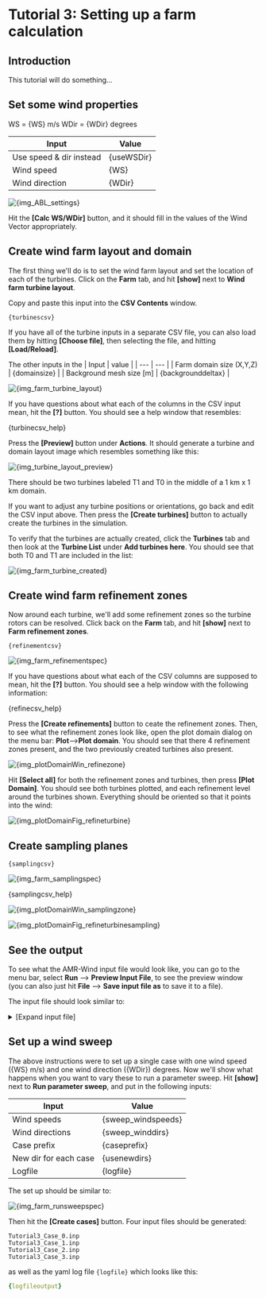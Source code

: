 
# Tutorial 3: Setting up a farm calculation

<!-- Variables within braces (between {{ and }}) will be replaced by
the python script make_tutorial3_gui_markdownimages.py -->

## Introduction

This tutorial will do something...

## Set some wind properties

WS = {WS}  m/s
WDir =  {WDir} degrees

| Input                   | Value      |
| ---                     | ---        |
| Use speed & dir instead | {useWSDir} |
| Wind speed              | {WS}       |
| Wind direction          | {WDir}     |

![{img_ABL_settings}]({img_ABL_settings})

Hit the **[Calc WS/WDir]** button, and it should fill in the values of
the Wind Vector appropriately.

## Create wind farm layout and domain

The first thing we'll do is to set the wind farm layout and set the
location of each of the turbines. Click on the **Farm** tab, and hit
**[show]** next to **Wind farm turbine layout**.

Copy and paste this input into the **CSV Contents** window.
```
{turbinescsv}
```

If you have all of the turbine inputs in a separate CSV file, you can
also load them by hitting **[Choose file]**, then selecting the file,
and hitting **[Load/Reload]**.

The other inputs in the
| Input                    | value              |
| ---                      | ---                |
| Farm domain size (X,Y,Z) | {domainsize}       |
| Background mesh size [m] | {backgrounddeltax} |

![{img_farm_turbine_layout}]({img_farm_turbine_layout})

If you have questions about what each of the columns in the CSV input
mean, hit the **[?]** button.  You should see a help window that
resembles:

{turbinecsv_help}

Press the **[Preview]** button under **Actions**.  It should generate
a turbine and domain layout image which resembles something like this:  

![{img_turbine_layout_preview}]({img_turbine_layout_preview})

There should be two turbines labeled T1 and T0 in the middle of a 1 km
x 1 km domain.

If you want to adjust any turbine positions or orientations, go back
and edit the CSV input above.  Then press the **[Create turbines]**
button to actually create the turbines in the simulation.

To verify that the turbines are actually created, click the
**Turbines** tab and then look at the **Turbine List** under **Add
turbines here**.  You should see that both T0 and T1 are included in
the list:

![{img_farm_turbine_created}]({img_farm_turbine_created})


## Create wind farm refinement zones  

Now around each turbine, we'll add some refinement zones so the
turbine rotors can be resolved.  Click back on the **Farm** tab, and
hit **[show]** next to **Farm refinement zones**.

```
{refinementcsv}
```

![{img_farm_refinementspec}]({img_farm_refinementspec})

If you have questions about what each of the CSV columns are supposed
to mean, hit the **[?]** button.  You should see a help window with
the following information:

{refinecsv_help}

Press the **[Create refinements]** button to ceate the refinement
zones.  Then, to see what the refinement zones look like, open the
plot domain dialog on the menu bar: **Plot**-->**Plot domain**.  You
should see that there 4 refinement zones present, and the two
previously created turbines also present.  

![{img_plotDomainWin_refinezone}]({img_plotDomainWin_refinezone})

Hit **[Select all]** for both the refinement zones and turbines, then
press **[Plot Domain]**.  You should see both turbines plotted, and
each refinement level around the turbines shown.  Everything should be
oriented so that it points into the wind:

![{img_plotDomainFig_refineturbine}]({img_plotDomainFig_refineturbine})

## Create sampling planes

```
{samplingcsv}
```

![{img_farm_samplingspec}]({img_farm_samplingspec})

{samplingcsv_help}

![{img_plotDomainWin_samplingzone}]({img_plotDomainWin_samplingzone})

![{img_plotDomainFig_refineturbinesampling}]({img_plotDomainFig_refineturbinesampling})

## See the output 

To see what the AMR-Wind input file would look like, you can go to the
menu bar, select **Run** --> **Preview Input File**, to see the
preview window (you can also just hit **File** --> **Save input file
as** to save it to a file).

The input file should look similar to:  
<details>
  <summary>[Expand input file]</summary>
<pre>
{amrwindinput1}
</pre>
</details>

## Set up a wind sweep

The above instructions were to set up a single case with one wind
speed ({WS} m/s) and one wind direction ({WDir}) degrees.  Now we'll
show what happens when you want to vary these to run a parameter
sweep.  Hit **[show]** next to **Run parameter sweep**, and put in the
following inputs:

| Input                 | Value              |
| ---                   | ---                |
| Wind speeds           | {sweep_windspeeds} |
| Wind directions       | {sweep_winddirs}   |
| Case prefix           | {caseprefix}       |
| New dir for each case | {usenewdirs}       |
| Logfile               | {logfile}          |

The set up should be similar to: 

![{img_farm_runsweepspec}]({img_farm_runsweepspec})

Then hit the **[Create cases]** button.  Four input files should be generated:
```
Tutorial3_Case_0.inp
Tutorial3_Case_1.inp
Tutorial3_Case_2.inp
Tutorial3_Case_3.inp
```
as well as the yaml log file `{logfile}` which looks like this:  
```yaml
{logfileoutput}
```
